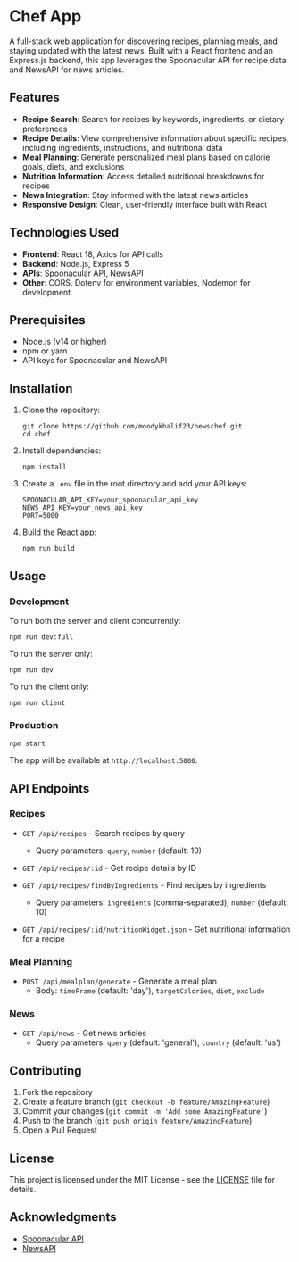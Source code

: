 # Chef App

A full-stack web application for discovering recipes, planning meals, and staying updated with the latest news. Built with a React frontend and an Express.js backend, this app leverages the Spoonacular API for recipe data and NewsAPI for news articles.

## Features

- **Recipe Search**: Search for recipes by keywords, ingredients, or dietary preferences
- **Recipe Details**: View comprehensive information about specific recipes, including ingredients, instructions, and nutritional data
- **Meal Planning**: Generate personalized meal plans based on calorie goals, diets, and exclusions
- **Nutrition Information**: Access detailed nutritional breakdowns for recipes
- **News Integration**: Stay informed with the latest news articles
- **Responsive Design**: Clean, user-friendly interface built with React

## Technologies Used

- **Frontend**: React 18, Axios for API calls
- **Backend**: Node.js, Express 5
- **APIs**: Spoonacular API, NewsAPI
- **Other**: CORS, Dotenv for environment variables, Nodemon for development

## Prerequisites

- Node.js (v14 or higher)
- npm or yarn
- API keys for Spoonacular and NewsAPI

## Installation

1. Clone the repository:
   ```
   git clone https://github.com/moodykhalif23/newschef.git
   cd chef
   ```

2. Install dependencies:
   ```
   npm install
   ```

3. Create a `.env` file in the root directory and add your API keys:
   ```
   SPOONACULAR_API_KEY=your_spoonacular_api_key
   NEWS_API_KEY=your_news_api_key
   PORT=5000
   ```

4. Build the React app:
   ```
   npm run build
   ```

## Usage

### Development

To run both the server and client concurrently:
```
npm run dev:full
```

To run the server only:
```
npm run dev
```

To run the client only:
```
npm run client
```

### Production

```
npm start
```

The app will be available at `http://localhost:5000`.

## API Endpoints

### Recipes

- `GET /api/recipes` - Search recipes by query
  - Query parameters: `query`, `number` (default: 10)

- `GET /api/recipes/:id` - Get recipe details by ID

- `GET /api/recipes/findByIngredients` - Find recipes by ingredients
  - Query parameters: `ingredients` (comma-separated), `number` (default: 10)

- `GET /api/recipes/:id/nutritionWidget.json` - Get nutritional information for a recipe

### Meal Planning

- `POST /api/mealplan/generate` - Generate a meal plan
  - Body: `timeFrame` (default: 'day'), `targetCalories`, `diet`, `exclude`

### News

- `GET /api/news` - Get news articles
  - Query parameters: `query` (default: 'general'), `country` (default: 'us')

## Contributing

1. Fork the repository
2. Create a feature branch (`git checkout -b feature/AmazingFeature`)
3. Commit your changes (`git commit -m 'Add some AmazingFeature'`)
4. Push to the branch (`git push origin feature/AmazingFeature`)
5. Open a Pull Request

## License

This project is licensed under the MIT License - see the [LICENSE](LICENSE) file for details.

## Acknowledgments

- [Spoonacular API](https://spoonacular.com/food-api)
- [NewsAPI](https://newsapi.org/)